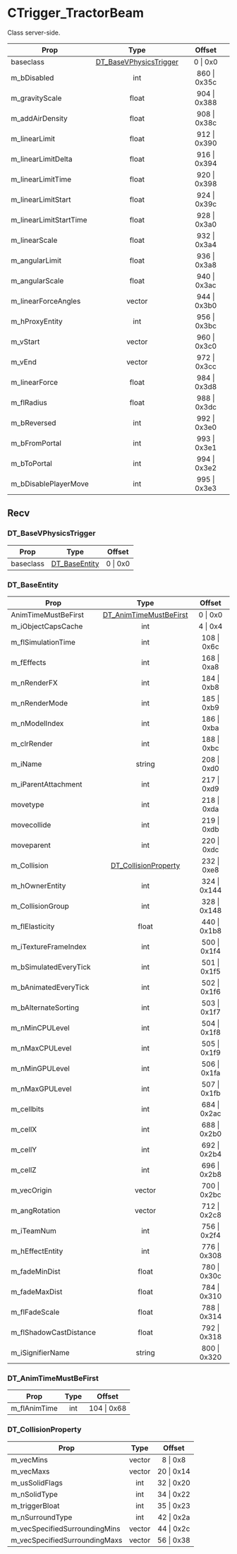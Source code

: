 # CTrigger_TractorBeam
Class server-side.

|Prop|Type|Offset|
|---|:-:|:-:|
|baseclass|[DT_BaseVPhysicsTrigger](#DT_BaseVPhysicsTrigger)|0 \| 0x0|
|m_bDisabled|int|860 \| 0x35c|
|m_gravityScale|float|904 \| 0x388|
|m_addAirDensity|float|908 \| 0x38c|
|m_linearLimit|float|912 \| 0x390|
|m_linearLimitDelta|float|916 \| 0x394|
|m_linearLimitTime|float|920 \| 0x398|
|m_linearLimitStart|float|924 \| 0x39c|
|m_linearLimitStartTime|float|928 \| 0x3a0|
|m_linearScale|float|932 \| 0x3a4|
|m_angularLimit|float|936 \| 0x3a8|
|m_angularScale|float|940 \| 0x3ac|
|m_linearForceAngles|vector|944 \| 0x3b0|
|m_hProxyEntity|int|956 \| 0x3bc|
|m_vStart|vector|960 \| 0x3c0|
|m_vEnd|vector|972 \| 0x3cc|
|m_linearForce|float|984 \| 0x3d8|
|m_flRadius|float|988 \| 0x3dc|
|m_bReversed|int|992 \| 0x3e0|
|m_bFromPortal|int|993 \| 0x3e1|
|m_bToPortal|int|994 \| 0x3e2|
|m_bDisablePlayerMove|int|995 \| 0x3e3|

## Recv

### DT_BaseVPhysicsTrigger

|Prop|Type|Offset|
|---|:-:|:-:|
|baseclass|[DT_BaseEntity](#DT_BaseEntity)|0 \| 0x0|

### DT_BaseEntity

|Prop|Type|Offset|
|---|:-:|:-:|
|AnimTimeMustBeFirst|[DT_AnimTimeMustBeFirst](#DT_AnimTimeMustBeFirst)|0 \| 0x0|
|m_iObjectCapsCache|int|4 \| 0x4|
|m_flSimulationTime|int|108 \| 0x6c|
|m_fEffects|int|168 \| 0xa8|
|m_nRenderFX|int|184 \| 0xb8|
|m_nRenderMode|int|185 \| 0xb9|
|m_nModelIndex|int|186 \| 0xba|
|m_clrRender|int|188 \| 0xbc|
|m_iName|string|208 \| 0xd0|
|m_iParentAttachment|int|217 \| 0xd9|
|movetype|int|218 \| 0xda|
|movecollide|int|219 \| 0xdb|
|moveparent|int|220 \| 0xdc|
|m_Collision|[DT_CollisionProperty](#DT_CollisionProperty)|232 \| 0xe8|
|m_hOwnerEntity|int|324 \| 0x144|
|m_CollisionGroup|int|328 \| 0x148|
|m_flElasticity|float|440 \| 0x1b8|
|m_iTextureFrameIndex|int|500 \| 0x1f4|
|m_bSimulatedEveryTick|int|501 \| 0x1f5|
|m_bAnimatedEveryTick|int|502 \| 0x1f6|
|m_bAlternateSorting|int|503 \| 0x1f7|
|m_nMinCPULevel|int|504 \| 0x1f8|
|m_nMaxCPULevel|int|505 \| 0x1f9|
|m_nMinGPULevel|int|506 \| 0x1fa|
|m_nMaxGPULevel|int|507 \| 0x1fb|
|m_cellbits|int|684 \| 0x2ac|
|m_cellX|int|688 \| 0x2b0|
|m_cellY|int|692 \| 0x2b4|
|m_cellZ|int|696 \| 0x2b8|
|m_vecOrigin|vector|700 \| 0x2bc|
|m_angRotation|vector|712 \| 0x2c8|
|m_iTeamNum|int|756 \| 0x2f4|
|m_hEffectEntity|int|776 \| 0x308|
|m_fadeMinDist|float|780 \| 0x30c|
|m_fadeMaxDist|float|784 \| 0x310|
|m_flFadeScale|float|788 \| 0x314|
|m_flShadowCastDistance|float|792 \| 0x318|
|m_iSignifierName|string|800 \| 0x320|

### DT_AnimTimeMustBeFirst

|Prop|Type|Offset|
|---|:-:|:-:|
|m_flAnimTime|int|104 \| 0x68|

### DT_CollisionProperty

|Prop|Type|Offset|
|---|:-:|:-:|
|m_vecMins|vector|8 \| 0x8|
|m_vecMaxs|vector|20 \| 0x14|
|m_usSolidFlags|int|32 \| 0x20|
|m_nSolidType|int|34 \| 0x22|
|m_triggerBloat|int|35 \| 0x23|
|m_nSurroundType|int|42 \| 0x2a|
|m_vecSpecifiedSurroundingMins|vector|44 \| 0x2c|
|m_vecSpecifiedSurroundingMaxs|vector|56 \| 0x38|
